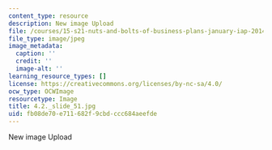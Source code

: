 ```yaml
---
content_type: resource
description: New image Upload
file: /courses/15-s21-nuts-and-bolts-of-business-plans-january-iap-2014/fb08de70e711682f9cbdccc684aeefde_4.2._slide_51.jpg
file_type: image/jpeg
image_metadata:
  caption: ''
  credit: ''
  image-alt: ''
learning_resource_types: []
license: https://creativecommons.org/licenses/by-nc-sa/4.0/
ocw_type: OCWImage
resourcetype: Image
title: 4.2._slide_51.jpg
uid: fb08de70-e711-682f-9cbd-ccc684aeefde
---
```

New image Upload